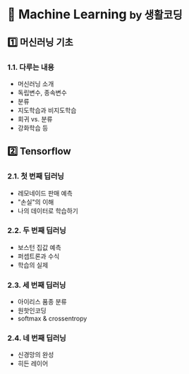# :robot: ​Machine Learning    <small>by 생활코딩</small>

## :one: 머신러닝 기초 

### 1.1. 다루는 내용

* 머신러닝 소개
* 독립변수, 종속변수
* 분류
* 지도학습과 비지도학습
* 회귀 vs. 분류
* 강화학습 등





## :two: Tensorflow

### 2.1. 첫 번째 딥러닝 

* 레모네이드 판매 예측
* "손실"의 이해
* 나의 데이터로 학습하기



### 2.2. 두 번째 딥러닝

* 보스턴 집값 예측
* 퍼셉트론과 수식
* 학습의 실제



### 2.3. 세 번째 딥러닝

* 아이리스 품종 분류
* 원핫인코딩
* softmax & crossentropy



### 2.4. 네 번째 딥러닝

* 신경망의 완성
* 히든 레이어